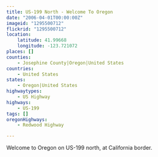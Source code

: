 ```yaml
---
title: US-199 North - Welcome To Oregon
date: "2006-04-01T00:00:00Z"
imageid: "1295500712"
flickrid: "1295500712"
location:
    latitude: 41.99668
    longitude: -123.721072
places: []
counties:
    - Josephine County|Oregon|United States
countries:
    - United States
states:
    - Oregon|United States
highwaytypes:
    - US Highway
highways:
    - US-199
tags: []
oregonHighways:
    - Redwood Highway

---
```

Welcome to Oregon on US-199 north, at California border.